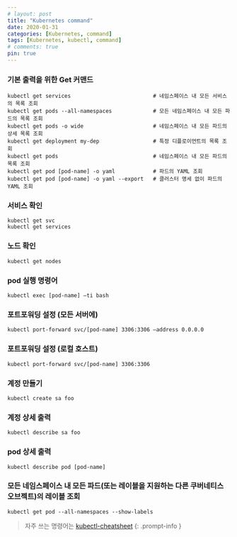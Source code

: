 ```yaml
---
# layout: post
title: "Kubernetes command"
date: 2020-01-31
categories: [Kubernetes, command]
tags: [Kubernetes, kubectl, command]
# comments: true
pin: true
---
```


### 기본 출력을 위한 Get 커맨드
```
kubectl get services                          # 네임스페이스 내 모든 서비스의 목록 조회
kubectl get pods --all-namespaces             # 모든 네임스페이스 내 모든 파드의 목록 조회
kubectl get pods -o wide                      # 네임스페이스 내 모든 파드의 상세 목록 조회
kubectl get deployment my-dep                 # 특정 디플로이먼트의 목록 조회
kubectl get pods                              # 네임스페이스 내 모든 파드의 목록 조회
kubectl get pod [pod-name] -o yaml            # 파드의 YAML 조회
kubectl get pod [pod-name] -o yaml --export   # 클러스터 명세 없이 파드의 YAML 조회
```

### 서비스 확인
```
kubectl get svc
kubectl get services
```

### 노드 확인
```
kubectl get nodes
```

### pod 실행 명령어
```
kubectl exec [pod-name] –ti bash
```

### 포트포워딩 설정 (모든 서버에)
```
kubectl port-forward svc/[pod-name] 3306:3306 –address 0.0.0.0
```

### 포트포워딩 설정 (로컬 호스트)
```
kubectl port-forward svc/[pod-name] 3306:3306
```

### 계정 만들기
```
kubectl create sa foo
```

### 계정 상세 출력
```
kubectl describe sa foo
```

### pod 상세 출력
```
kubectl describe pod [pod-name]
```

### 모든 네임스페이스 내 모든 파드(또는 레이블을 지원하는 다른 쿠버네티스 오브젝트)의 레이블 조회
```
kubectl get pod --all-namespaces --show-labels
```

> 자주 쓰는 명령어는 [kubectl-cheatsheet](https://kubernetes.io/docs/reference/kubectl/cheatsheet/)
{: .prompt-info }